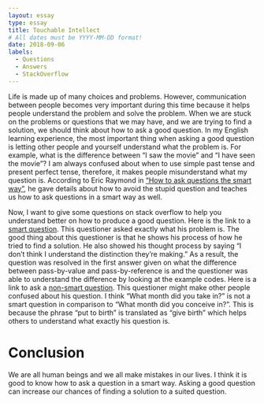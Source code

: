 ```yaml
---
layout: essay
type: essay
title: Touchable Intellect
# All dates must be YYYY-MM-DD format!
date: 2018-09-06
labels:
  - Questions
  - Answers
  - StackOverflow
---
```


Life is made up of many choices and problems. However, communication between people becomes very important during this time because it helps people understand the problem and solve the problem. When we are stuck on the problems or questions that we may have, and we are trying to find a solution, we should think about how to ask a good question. In my English learning experience, the most important thing when asking a good question is letting other people and yourself understand what the problem is. For example, what is the difference between “I saw the movie” and “I have seen the movie”? I am always confused about when to use simple past tense and present perfect tense, therefore, it makes people misunderstand what my question is. According to Eric Raymond in [“How to ask questions the smart way”](http://www.catb.org/esr/faqs/smart-questions.html), he gave details about how to avoid the stupid question and teaches us how to ask questions in a smart way as well.

Now, I want to give some questions on stack overflow to help you understand better on how to produce a good question. Here is the link to a [smart question](https://stackoverflow.com/questions/40480/is-java-pass-by-reference-or-pass-by-value?rq=1). This questioner asked exactly what his problem is. The good thing about this questioner is that he shows his process of how he tried to find a solution. He also showed his thought process by saying “I don’t think I understand the distinction they’re making.” As a result, the question was resolved in the first answer given on what the difference between pass-by-value and pass-by-reference is and the questioner was able to understand the difference by looking at the example codes. Here is a link to ask a [non-smart question](https://stackoverflow.com/questions/32791902/how-can-i-determine-the-birth-month-of-a-pregnant-woman-if-i-know-the-month-she). This questioner might make other people confused about his question. I think “What month did you take in?” is not a smart question in comparison to “What month did you conceive in?”. This is because the phrase “put to birth” is translated as “give birth” which helps others to understand what exactly his question is.

# Conclusion
We are all human beings and we all make mistakes in our lives. I think it is good to know how to ask a question in a smart way. Asking a good question can increase our chances of finding a solution to a suited question.
